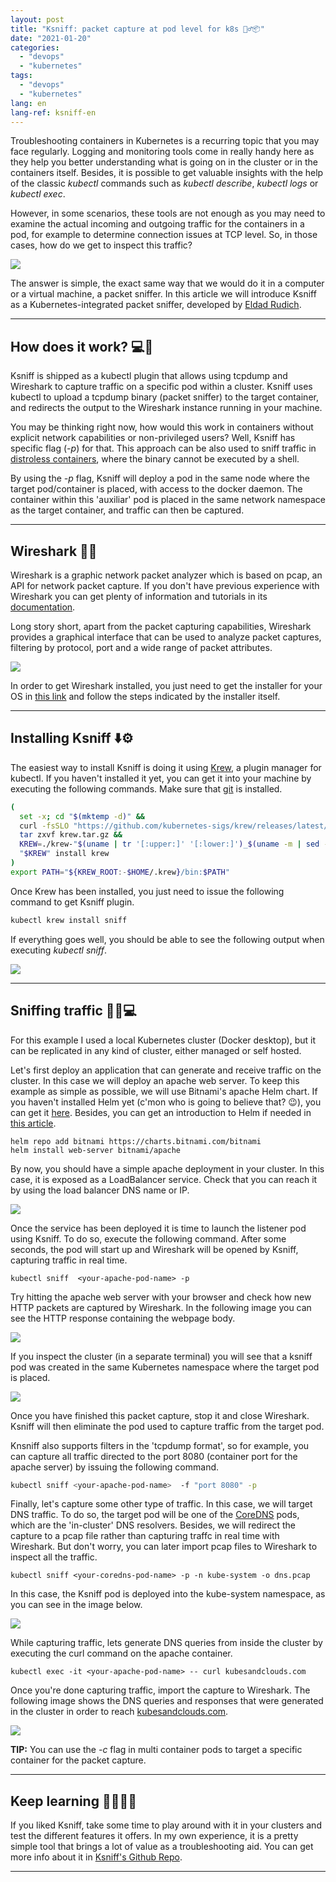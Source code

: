```yaml
---
layout: post
title: "Ksniff: packet capture at pod level for k8s 🕵️‍♂️📦"
date: "2021-01-20"
categories: 
  - "devops"
  - "kubernetes"
tags: 
  - "devops"
  - "kubernetes"
lang: en
lang-ref: ksniff-en
---
```


Troubleshooting containers in Kubernetes is a recurring topic that you may face regularly. Logging and monitoring tools come in really handy here as they help you better understanding what is going on in the cluster or in the containers itself. Besides, it is possible to get valuable insights with the help of the classic _kubectl_ commands such as _kubectl describe_, _kubectl logs_ or _kubectl exec_.

However, in some scenarios, these tools are not enough as you may need to examine the actual incoming and outgoing traffic for the containers in a pod, for example to determine connection issues at TCP level. So, in those cases, how do we get to inspect this traffic?

![](/assets/img/imported/sniff.png)

The answer is simple, the exact same way that we would do it in a computer or a virtual machine, a packet sniffer. In this article we will introduce Ksniff as a Kubernetes-integrated packet sniffer, developed by [Eldad Rudich](https://github.com/eldadru).

* * *

## How does it work? 💻🤔

Ksniff is shipped as a kubectl plugin that allows using tcpdump and Wireshark to capture traffic on a specific pod within a cluster. Ksniff uses kubectl to upload a tcpdump binary (packet sniffer) to the target container, and redirects the output to the Wireshark instance running in your machine.

You may be thinking right now, how would this work in containers without explicit network capabilities or non-privileged users? Well, Ksniff has specific flag (_\-p_) for that. This approach can be also used to sniff traffic in [distroless containers](https://github.com/GoogleContainerTools/distroless), where the binary cannot be executed by a shell.

By using the _\-p_ flag, Ksniff will deploy a pod in the same node where the target pod/container is placed, with access to the docker daemon. The container within this 'auxiliar' pod is placed in the same network namespace as the target container, and traffic can then be captured.

* * *

## Wireshark 📡🦈

Wireshark is a graphic network packet analyzer which is based on pcap, an API for network packet capture. If you don't have previous experience with Wireshark you can get plenty of information and tutorials in its [documentation](https://www.wireshark.org/docs/).

Long story short, apart from the packet capturing capabilities, Wireshark provides a graphical interface that can be used to analyze packet captures, filtering by protocol, port and a wide range of packet attributes.

![](/assets/img/imported/Screen-Shot-2021-01-13-at-10.54.03-PM-1024x618.png)

In order to get Wireshark installed, you just need to get the installer for your OS in [this link](https://www.wireshark.org/#download) and follow the steps indicated by the installer itself.

* * *

## Installing Ksniff ⬇️⚙️

The easiest way to install Ksniff is doing it using [Krew](https://krew.sigs.k8s.io/), a plugin manager for kubectl. If you haven't installed it yet, you can get it into your machine by executing the following commands. Make sure that [git](https://git-scm.com/) is installed.

```bash
(
  set -x; cd "$(mktemp -d)" &&
  curl -fsSLO "https://github.com/kubernetes-sigs/krew/releases/latest/download/krew.tar.gz" &&
  tar zxvf krew.tar.gz &&
  KREW=./krew-"$(uname | tr '[:upper:]' '[:lower:]')_$(uname -m | sed -e 's/x86_64/amd64/' -e 's/arm.*$/arm/')" &&
  "$KREW" install krew
)
export PATH="${KREW_ROOT:-$HOME/.krew}/bin:$PATH"
```

Once Krew has been installed, you just need to issue the following command to get Ksniff plugin.

```bash
kubectl krew install sniff
```

If everything goes well, you should be able to see the following output when executing _kubectl sniff_.

![](/assets/img/imported/Screen-Shot-2021-01-13-at-11.01.21-PM-1024x322.png)

* * *

## Sniffing traffic 🕵️‍♂️💻

For this example I used a local Kubernetes cluster (Docker desktop), but it can be replicated in any kind of cluster, either managed or self hosted.

Let's first deploy an application that can generate and receive traffic on the cluster. In this case we will deploy an apache web server. To keep this example as simple as possible, we will use Bitnami's apache Helm chart. If you haven't installed Helm yet (c'mon who is going to believe that? 😉), you can get it [here](https://helm.sh/docs/intro/install/). Besides, you can get an introduction to Helm if needed in [this article](https://kubesandclouds.com/index.php/2020/04/06/helm-making-kubernetes-even-better/).

```
helm repo add bitnami https://charts.bitnami.com/bitnami
helm install web-server bitnami/apache
```

By now, you should have a simple apache deployment in your cluster. In this case, it is exposed as a LoadBalancer service. Check that you can reach it by using the load balancer DNS name or IP.

![](/assets/img/imported/Screen-Shot-2021-01-13-at-11.46.30-PM-1024x180.png)

Once the service has been deployed it is time to launch the listener pod using Ksniff. To do so, execute the following command. After some seconds, the pod will start up and Wireshark will be opened by Ksniff, capturing traffic in real time.

```
kubectl sniff  <your-apache-pod-name> -p
```

Try hitting the apache web server with your browser and check how new HTTP packets are captured by Wireshark. In the following image you can see the HTTP response containing the webpage body.

![](/assets/img/imported/Screen-Shot-2021-01-13-at-11.47.18-PM-1024x619.png)

If you inspect the cluster (in a separate terminal) you will see that a ksniff pod was created in the same Kubernetes namespace where the target pod is placed.

![](/assets/img/imported/Screen-Shot-2021-01-13-at-11.48.14-PM-1024x138.png)

Once you have finished this packet capture, stop it and close Wireshark. Ksniff will then eliminate the pod used to capture traffic from the target pod.

Knsniff also supports filters in the 'tcpdump format', so for example, you can capture all traffic directed to the port 8080 (container port for the apache server) by issuing the following command.

```bash
kubectl sniff <your-apache-pod-name>  -f "port 8080" -p
```

Finally, let's capture some other type of traffic. In this case, we will target DNS traffic. To do so, the target pod will be one of the [CoreDNS](https://coredns.io/) pods, which are the 'in-cluster' DNS resolvers. Besides, we will redirect the capture to a pcap file rather than capturing traffc in real time with Wireshark. But don't worry, you can later import pcap files to Wireshark to inspect all the traffic.

```
kubectl sniff <your-coredns-pod-name> -p -n kube-system -o dns.pcap
```

In this case, the Ksniff pod is deployed into the kube-system namespace, as you can see in the image below.

![](/assets/img/imported/Screen-Shot-2021-01-13-at-11.51.33-PM-1024x367.png)

While capturing traffic, lets generate DNS queries from inside the cluster by executing the curl command on the apache container.

```
kubectl exec -it <your-apache-pod-name> -- curl kubesandclouds.com
```

Once you're done capturing traffic, import the capture to Wireshark. The following image shows the DNS queries and responses that were generated in the cluster in order to reach [kubesandclouds.com](https://kubesandclouds.com/).

![](/assets/img/imported/Screen-Shot-2021-01-14-at-12.13.53-AM-1024x490.png)

**TIP:** You can use the _\-c_ flag in multi container pods to target a specific container for the packet capture.

* * *

## Keep learning 👩‍💻👨‍💻

If you liked Ksniff, take some time to play around with it in your clusters and test the different features it offers. In my own experience, it is a pretty simple tool that brings a lot of value as a troubleshooting aid. You can get more info about it in [Ksniff's Github Repo](https://github.com/eldadru/ksniff).

* * *
